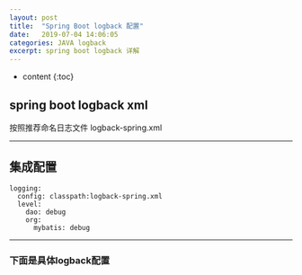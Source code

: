 ```yaml
---
layout: post
title:  "Spring Boot logback 配置"
date:   2019-07-04 14:06:05
categories: JAVA logback
excerpt: spring boot logback 详解
---
```


* content
{:toc}

## spring boot logback xml
按照推荐命名日志文件 logback-spring.xml

---

## 集成配置

```
logging:
  config: classpath:logback-spring.xml
  level:
    dao: debug
    org:
      mybatis: debug
```

---

### 下面是具体logback配置

```


```